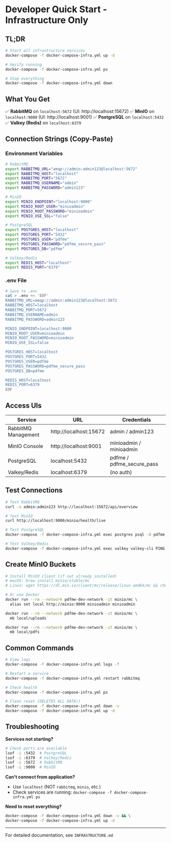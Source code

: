 # Developer Quick Start - Infrastructure Only

## TL;DR

```bash
# Start all infrastructure services
docker-compose -f docker-compose-infra.yml up -d

# Verify running
docker-compose -f docker-compose-infra.yml ps

# Stop everything
docker-compose -f docker-compose-infra.yml down
```

## What You Get

✅ **RabbitMQ** on `localhost:5672` (UI: http://localhost:15672)
✅ **MinIO** on `localhost:9000` (UI: http://localhost:9001)
✅ **PostgreSQL** on `localhost:5432`
✅ **Valkey (Redis)** on `localhost:6379`

## Connection Strings (Copy-Paste)

### Environment Variables

```bash
# RabbitMQ
export RABBITMQ_URL="amqp://admin:admin123@localhost:5672"
export RABBITMQ_HOST="localhost"
export RABBITMQ_PORT="5672"
export RABBITMQ_USERNAME="admin"
export RABBITMQ_PASSWORD="admin123"

# MinIO
export MINIO_ENDPOINT="localhost:9000"
export MINIO_ROOT_USER="minioadmin"
export MINIO_ROOT_PASSWORD="minioadmin"
export MINIO_USE_SSL="false"

# PostgreSQL
export POSTGRES_HOST="localhost"
export POSTGRES_PORT="5432"
export POSTGRES_USER="pdfme"
export POSTGRES_PASSWORD="pdfme_secure_pass"
export POSTGRES_DB="pdfme"

# Valkey/Redis
export REDIS_HOST="localhost"
export REDIS_PORT="6379"
```

### .env File

```bash
# Save to .env
cat > .env << 'EOF'
RABBITMQ_URL=amqp://admin:admin123@localhost:5672
RABBITMQ_HOST=localhost
RABBITMQ_PORT=5672
RABBITMQ_USERNAME=admin
RABBITMQ_PASSWORD=admin123

MINIO_ENDPOINT=localhost:9000
MINIO_ROOT_USER=minioadmin
MINIO_ROOT_PASSWORD=minioadmin
MINIO_USE_SSL=false

POSTGRES_HOST=localhost
POSTGRES_PORT=5432
POSTGRES_USER=pdfme
POSTGRES_PASSWORD=pdfme_secure_pass
POSTGRES_DB=pdfme

REDIS_HOST=localhost
REDIS_PORT=6379
EOF
```

## Access UIs

| Service | URL | Credentials |
|---------|-----|-------------|
| RabbitMQ Management | http://localhost:15672 | admin / admin123 |
| MinIO Console | http://localhost:9001 | minioadmin / minioadmin |
| PostgreSQL | localhost:5432 | pdfme / pdfme_secure_pass |
| Valkey/Redis | localhost:6379 | (no auth) |

## Test Connections

```bash
# Test RabbitMQ
curl -u admin:admin123 http://localhost:15672/api/overview

# Test MinIO
curl http://localhost:9000/minio/health/live

# Test PostgreSQL
docker-compose -f docker-compose-infra.yml exec postgres psql -U pdfme -d pdfme -c "SELECT version();"

# Test Valkey/Redis
docker-compose -f docker-compose-infra.yml exec valkey valkey-cli PING
```

## Create MinIO Buckets

```bash
# Install MinIO client (if not already installed)
# macOS: brew install minio/stable/mc
# Linux: wget https://dl.min.io/client/mc/release/linux-amd64/mc && chmod +x mc

# Or use Docker
docker run --rm --network pdfme-dev-network -it minio/mc \
  alias set local http://minio:9000 minioadmin minioadmin

docker run --rm --network pdfme-dev-network -it minio/mc \
  mb local/uploads

docker run --rm --network pdfme-dev-network -it minio/mc \
  mb local/pdfs
```

## Common Commands

```bash
# View logs
docker-compose -f docker-compose-infra.yml logs -f

# Restart a service
docker-compose -f docker-compose-infra.yml restart rabbitmq

# Check health
docker-compose -f docker-compose-infra.yml ps

# Clean reset (DELETES ALL DATA!)
docker-compose -f docker-compose-infra.yml down -v
docker-compose -f docker-compose-infra.yml up -d
```

## Troubleshooting

**Services not starting?**
```bash
# Check ports are available
lsof -i :5432  # PostgreSQL
lsof -i :6379  # Valkey/Redis
lsof -i :5672  # RabbitMQ
lsof -i :9000  # MinIO
```

**Can't connect from application?**
- Use `localhost` (NOT `rabbitmq`, `minio`, etc.)
- Check services are running: `docker-compose -f docker-compose-infra.yml ps`

**Need to reset everything?**
```bash
docker-compose -f docker-compose-infra.yml down -v && \
docker-compose -f docker-compose-infra.yml up -d
```

---

For detailed documentation, see `INFRASTRUCTURE.md`
